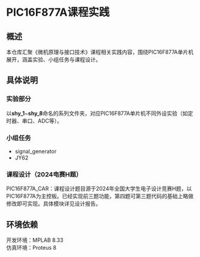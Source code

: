 # PIC16F877A课程实践
## 概述
本仓库汇聚《微机原理与接口技术》课程相关实践内容，围绕PIC16F877A单片机展开，涵盖实验、小组任务与课程设计。
## 具体说明
### 实验部分
以**shy_1**~**shy_8**命名的系列文件夹，对应PIC16F877A单片机不同外设实验（如定时器、串口、ADC等）。  
### 小组任务
- signal_generator  
- JY62  
### 课程设计（2024电赛H题）  
PIC16F877A_CAR：课程设计题目源于2024年全国大学生电子设计竞赛H题，以PIC16F877A为主控板。已经实现前三题功能，第四题可第三题代码的基础上略做修改即可实现。具体模块详见设计报告。
## 环境依赖
开发环境：MPLAB 8.33    
仿真环境：Proteus 8  
